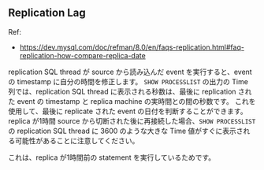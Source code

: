 ## Replication Lag

Ref:
* https://dev.mysql.com/doc/refman/8.0/en/faqs-replication.html#faq-replication-how-compare-replica-date

replication SQL thread が source から読み込んだ event を実行すると、event の timestamp に自分の時間を修正します。
`SHOW PROCESSLIST` の出力の Time 列では、replication SQL thread に表示される秒数は、最後に replication された event の timestamp と replica machine の実時間との間の秒数です。
これを使用して、最後に replicate された event の日付を判断することができます。
replica が1時間 source から切断された後に再接続した場合、`SHOW PROCESSLIST` の replication SQL thread に 3600 のような大きな Time 値がすぐに表示される可能性があることに注意してください。

これは、replica が1時間前の statement を実行しているためです。
